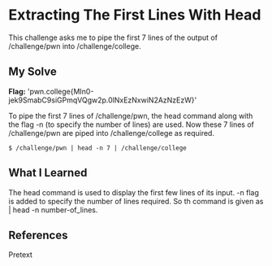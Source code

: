 # Extracting The First Lines With Head
This challenge asks me to pipe the first 7 lines of the output of /challenge/pwn into /challenge/college.

## My Solve
**Flag:** 'pwn.college{MIn0-jek9SmabC9siGPmqVQgw2p.0lNxEzNxwiN2AzNzEzW}'

To pipe the first 7 lines of /challenge/pwn, the head command along with the flag -n (to specify the number of lines) are used. Now these 7 lines of /challenge/pwn are piped into /challenge/college as required.
```
$ /challenge/pwn | head -n 7 | /challenge/college
```

## What I Learned
The head command is used to display the first few lines of its input. -n flag is added to specify the number of lines required. So th command is given as | head -n number-of_lines.

## References
Pretext
